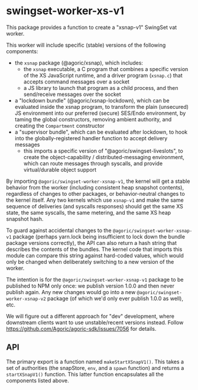# swingset-worker-xs-v1

This package provides a function to create a "xsnap-v1" SwingSet vat worker.

This worker will include specific (stable) versions of the following components:

* the `xsnap` package (@agoric/xsnap), which includes:
  * the `xsnap` executable, a C program that combines a specific version of the XS JavaScript runtime, and a driver program (`xsnap.c`) that accepts command messages over a socket
  * a JS library to launch that program as a child process, and then send/receive messages over the socket
* a "lockdown bundle" (@agoric/xsnap-lockdown), which can be evaluated inside the xsnap program, to transform the plain (unsecured) JS environment into our preferred (secure) SES/Endo environment, by taming the global constructors, removing ambient authority, and creating the `Compartment` constructor
* a "supervisor bundle", which can be evaluated after lockdown, to hook into the globally-registered handler function to accept delivery messages
  * this imports a specific version of "@agoric/swingset-liveslots", to create the object-capability / distributed-messaging environment, which can route messages through syscalls, and provide virtual/durable object support

By importing `@agoric/swingset-worker-xsnap-v1`, the kernel will get a stable behavior from the worker (including consistent heap snapshot contents), regardless of changes to other packages, or behavior-neutral changes to the kernel itself. Any two kernels which use `xsnap-v1` and make the same sequence of deliveries (and syscalls responses) should get the same XS state, the same syscalls, the same metering, and the same XS heap snapshot hash.

To guard against accidental changes to the `@agoric/swingset-worker-xsnap-v1` package (perhaps yarn.lock being insufficient to lock down the bundle package versions correctly), the API can also return a hash string that describes the contents of the bundles. The kernel code that imports this module can compare this string against hard-coded values, which would only be changed when deliberately switching to a new version of the worker.

The intention is for the `@agoric/swingset-worker-xsnap-v1` package to be published to NPM only once: we publish version 1.0.0 and then never publish again. Any new changes would go into a new `@agoric/swingset-worker-xsnap-v2` package (of which we'd only ever publish 1.0.0 as well), etc.

We will figure out a different approach for "dev" development, where downstream clients want to use unstable/recent versions instead. Follow https://github.com/Agoric/agoric-sdk/issues/7056 for details.

## API

The primary export is a function named `makeStartXSnapV1()`. This takes a set of authorities (the snapStore, `env`, and a `spawn` function) and returns a `startXSnapV1()` function. This latter function encapsulates all the components listed above.

